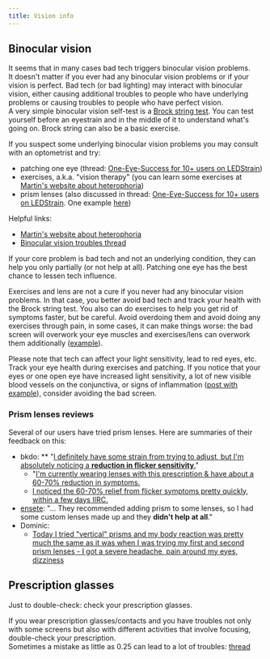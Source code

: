 ```yaml
---
title: Vision info
---
```

## Binocular vision
It seems that in many cases bad tech triggers binocular vision problems.  
It doesn't matter if you ever had any binocular vision problems or if your vision is perfect. Bad tech (or bad lighting) may interact with binocular vision, either causing additional troubles to people who have underlying problems or causing troubles to people who have perfect vision.  
A very simple binocular vision self-test is a [Brock string test](https://www.youtube.com/watch?v=EGlCVTdNqfw&loop=0). You can test yourself before an eyestrain and in the middle of it to understand what's going on. Brock string can also be a basic exercise.  

If you suspect some underlying binocular vision problems you may consult with an optometrist and try: 
- patching one eye (thread: [One-Eye-Success for 10+ users on LEDStrain](https://ledstrain.org/d/1308-one-eye-success-for-10-users-on-ledstrain))
- exercises, a.k.a. "vision therapy" (you can learn some exercises at [Martin's website about heterophoria](https://heteroforie.webnode.cz/))
- prism lenses (also discussed in thread: [One-Eye-Success for 10+ users on LEDStrain](https://ledstrain.org/d/1308-one-eye-success-for-10-users-on-ledstrain). One example [here](https://ledstrain.org/d/1308-one-eye-success-for-10-users-on-ledstrain/102))

Helpful links:
- [Martin's website about heterophoria](https://heteroforie.webnode.cz/)
- [Binocular vision troubles thread](https://ledstrain.org/d/1207-binocular-vision-troubles-anyone-else-experienceovercome-this)

If your core problem is bad tech and not an underlying condition, they can help you only partially (or not help at all). Patching one eye has the best chance to lessen tech influence.  

Exercises and lens are not a cure if you never had any binocular vision problems. In that case, you better avoid bad tech and track your health with the Brock string test. You also can do exercises to help you get rid of symptoms faster, but be careful. Avoid overdoing them and avoid doing any exercises through pain, in some cases, it can make things worse: the bad screen will overwork your eye muscles and exercises/lens can overwork them additionally ([example](https://ledstrain.org/d/1374-exophoriaaccommodation-spasmastigmatism-what-should-i-do)).  

Please note that tech can affect your light sensitivity, lead to red eyes, etc. Track your eye health during exercises and patching. If you notice that your eyes or one open eye have increased light sensitivity, a lot of new visible blood vessels on the conjunctiva, or signs of inflammation ([post with example](https://ledstrain.org/d/1308-one-eye-success-for-10-users-on-ledstrain/88)), consider avoiding the bad screen.  

### Prism lenses reviews

Several of our users have tried prism lenses. Here are summaries of their feedback on this:

* bkdo:
** "[I definitely have some strain from trying to adjust, but I'm absolutely noticing a **reduction in flicker sensitivity**.](https://ledstrain.org/d/1308-one-eye-success-for-10-users-on-ledstrain/64)"
    * "[I'm currently wearing lenses with this prescription & have about a 60-70% reduction in symptoms.](https://ledstrain.org/d/1308-one-eye-success-for-10-users-on-ledstrain/83)
    * [I noticed the 60-70% relief from flicker symptoms pretty quickly, within a few days IIRC.](https://ledstrain.org/d/1308-one-eye-success-for-10-users-on-ledstrain/104)
* [ensete](https://ledstrain.org/d/1308-one-eye-success-for-10-users-on-ledstrain/76): "... They recommended adding prism to some lenses, so I had some custom lenses made up and they **didn't help at all**."
* Dominic:
    * [Today I tried "vertical" prisms and my body reaction was pretty much the same as it was when I was trying my first and second prism lenses - I got a severe headache, pain around my eyes, dizziness](https://ledstrain.org/d/1308-one-eye-success-for-10-users-on-ledstrain/103)

## Prescription glasses
Just to double-check: check your prescription glasses.

If you wear prescription glasses/contacts and you have troubles not only with some screens but also with different activities that involve focusing, double-check your prescription.   
Sometimes a mistake as little as 0.25 can lead to a lot of troubles: [thread](https://ledstrain.org/d/1406-uncorrected-refractive-error/)
